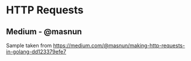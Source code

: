 # HTTP Requests

## Medium - @masnun

Sample taken from <https://medium.com/@masnun/making-http-requests-in-golang-dd123379efe7>
